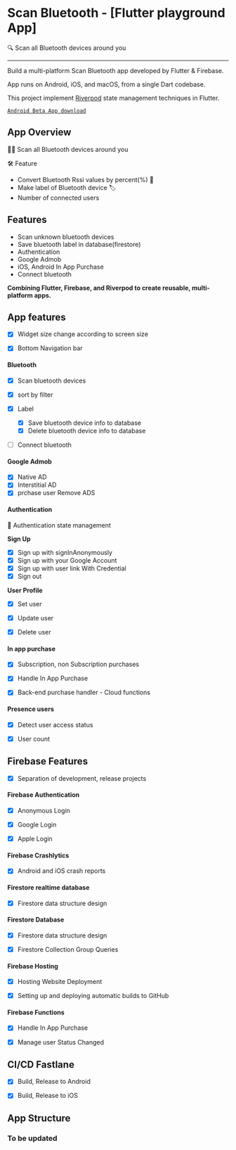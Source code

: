 # Scan Bluetooth - [Flutter playground App]

🔍 Scan all Bluetooth devices around you

---

Build a multi-platform Scan Bluetooth app developed by Flutter & Firebase.  

App runs on Android, iOS, and macOS, from a single Dart codebase.  

This project implement [Riverpod](https://riverpod.dev) state management techniques in Flutter.  


[`Android Beta App download`](https://play.google.com/store/apps/details?id=app.fruitshop.bomb)

## App Overview

🕵️‍♂️ Scan all Bluetooth devices around you

🛠 Feature
 - Convert Bluetooth Rssi values by percent(%) 📶
 - Make label of Bluetooth device 🏷
 - Number of connected users

## Features

- Scan unknown bluetooth devices
- Save bluetooth label in database(firestore)
- Authentication
- Google Admob
- iOS, Android In App Purchase
- Connect bluetooth


**Combining Flutter, Firebase, and Riverpod to create reusable, multi-platform apps.**


## App features

- [x] Widget size change according to screen size
- [x] Bottom Navigation bar


#### Bluetooth
- [x] Scan bluetooth devices
- [x] sort by filter
- [x] Label
  - [x] Save bluetooth device info to database
  - [x] Delete bluetooth device info to database
- [ ] Connect bluetooth


#### Google Admob
  - [x] Native AD
  - [x] Interstitial AD
  - [x] prchase user Remove ADS

#### Authentication
🚪 Authentication state management

**Sign Up**
- [x] Sign up with signInAnonymously
- [x] Sign up with your Google Account
- [x] Sign up with user link With Credential
- [x] Sign out

**User Profile**
- [x] Set user
- [x] Update user
- [x] Delete user


#### In app purchase
- [x] Subscription, non Subscription purchases
- [x] Handle In App Purchase
- [x] Back-end purchase handler - Cloud functions


#### Presence users
- [x] Detect user access status
- [x] User count


## Firebase Features
- [x] Separation of development, release projects


#### Firebase Authentication
  - [x] Anonymous Login
  - [x] Google Login
  - [x] Apple Login


#### Firebase Crashlytics
  - [x] Android and iOS crash reports


#### Firestore realtime database
  - [x] Firestore data structure design


####  Firestore Database
  - [x] Firestore data structure design
  - [x] Firestore Collection Group Queries


#### Firebase Hosting
  - [x] Hosting Website Deployment
  - [x] Setting up and deploying automatic builds to GitHub


#### Firebase Functions
  - [x] Handle In App Purchase
  - [x] Manage user Status Changed



## CI/CD Fastlane
- [x] Build, Release to Android
- [x] Build, Release to iOS


## App Structure

### To be updated

